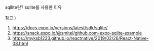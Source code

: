 sqllite란?
sqlite를 사용한 이유

참고 )
1. https://docs.expo.io/versions/latest/sdk/sqlite/
2. https://snack.expo.io/@smitel/github.com-expo-sqlite-example
2. https://myksb1223.github.io/reactnative/2019/02/26/React-Native-08.html